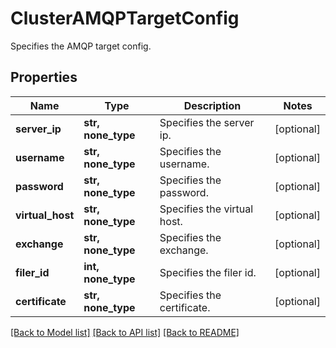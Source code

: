 # ClusterAMQPTargetConfig

Specifies the AMQP target config.

## Properties
Name | Type | Description | Notes
------------ | ------------- | ------------- | -------------
**server_ip** | **str, none_type** | Specifies the server ip. | [optional] 
**username** | **str, none_type** | Specifies the username. | [optional] 
**password** | **str, none_type** | Specifies the password. | [optional] 
**virtual_host** | **str, none_type** | Specifies the virtual host. | [optional] 
**exchange** | **str, none_type** | Specifies the exchange. | [optional] 
**filer_id** | **int, none_type** | Specifies the filer id. | [optional] 
**certificate** | **str, none_type** | Specifies the certificate. | [optional] 

[[Back to Model list]](../README.md#documentation-for-models) [[Back to API list]](../README.md#documentation-for-api-endpoints) [[Back to README]](../README.md)


